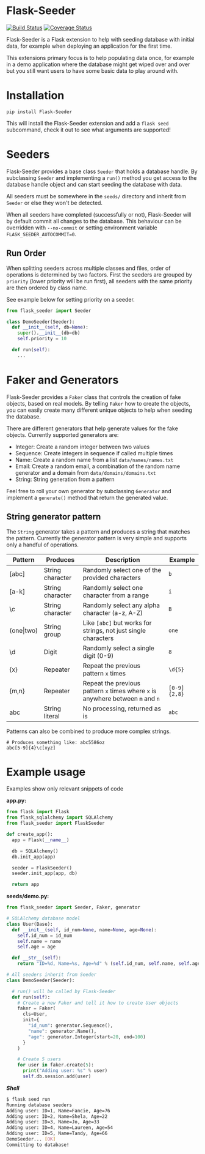 # Flask-Seeder
[![Build Status](https://travis-ci.org/diddi-/flask-seeder.svg?branch=master)](https://travis-ci.org/diddi-/flask-seeder)
[![Coverage Status](https://coveralls.io/repos/github/diddi-/flask-seeder/badge.svg?branch=master)](https://coveralls.io/github/diddi-/flask-seeder?branch=master)

Flask-Seeder is a Flask extension to help with seeding database with initial data, for example when deploying an application for the first time.

This extensions primary focus is to help populating data once, for example in a demo application where the database might get wiped over and over but you still want users to have some basic data to play around with.


# Installation

```
pip install Flask-Seeder
```
This will install the Flask-Seeder extension and add a `flask seed` subcommand, check it out to see what arguments are supported!

# Seeders
Flask-Seeder provides a base class `Seeder` that holds a database handle.
By subclassing `Seeder` and implementing a `run()` method you get access to the database handle object and can start seeding the database with data.

All seeders must be somewhere in the `seeds/` directory and inherit from `Seeder` or else they won't be detected.

When all seeders have completed (successfully or not), Flask-Seeder will by default commit all changes to the database. This behaviour can be overridden with `--no-commit` or setting environment variable `FLASK_SEEDER_AUTOCOMMIT=0`.

## Run Order

When splitting seeders across multiple classes and files, order of operations is determined by two factors.
First the seeders are grouped by `priority` (lower priority will be run first), all seeders with the same priority
are then ordered by class name.

See example below for setting priority on a seeder.

```python
from flask_seeder import Seeder

class DemoSeeder(Seeder):
  def __init__(self, db=None):
    super().__init__(db=db)
    self.priority = 10

  def run(self):
    ...
```

# Faker and Generators
Flask-Seeder provides a `Faker` class that controls the creation of fake objects, based on real models. By telling `Faker` how to create the objects, you can easily create many different unique objects to help when seeding the database.

There are different generators that help generate values for the fake objects.
Currently supported generators are:

* Integer: Create a random integer between two values
* Sequence: Create integers in sequence if called multiple times
* Name: Create a random name from a list `data/names/names.txt`
* Email: Create a random email, a combination of the random name generator and a domain from `data/domains/domains.txt`
* String: String generation from a pattern

Feel free to roll your own generator by subclassing `Generator` and implement a `generate()` method that return the generated value.

## String generator pattern
The `String` generator takes a pattern and produces a string that matches the pattern.
Currently the generator pattern is very simple and supports only a handful of operations.

| Pattern | Produces | Description | Example |
| --| -- | -- | -- |
| [abc] | String character | Randomly select one of the provided characters | `b` |
| [a-k] | String character | Randomly select one character from a range | `i` |
| \c | String character | Randomly select any alpha character (a-z, A-Z) | `B` |
| (one\|two) | String group | Like `[abc]` but works for strings, not just single characters | `one` |
| \d | Digit | Randomly select a single digit (0-9) | `8` |
| {x} | Repeater | Repeat the previous pattern `x` times | `\d{5}` |
| {m,n} | Repeater | Repeat the previous pattern `x` times where `x` is anywhere between `m` and `n` | `[0-9]{2,8}` |
| abc | String literal | No processing, returned as is | `abc` |

Patterns can also be combined to produce more complex strings.
```
# Produces something like: abc5586oz
abc[5-9]{4}\c[xyz]
```

# Example usage
Examples show only relevant snippets of code

**app.py:**
```python
from flask import Flask
from flask_sqlalchemy import SQLAlchemy
from flask_seeder import FlaskSeeder

def create_app():
  app = Flask(__name__)

  db = SQLAlchemy()
  db.init_app(app)

  seeder = FlaskSeeder()
  seeder.init_app(app, db)

  return app
```

**seeds/demo.py:**
```python
from flask_seeder import Seeder, Faker, generator

# SQLAlchemy database model
class User(Base):
  def __init__(self, id_num=None, name=None, age=None):
    self.id_num = id_num
    self.name = name
    self.age = age

  def __str__(self):
    return "ID=%d, Name=%s, Age=%d" % (self.id_num, self.name, self.age)

# All seeders inherit from Seeder
class DemoSeeder(Seeder):

  # run() will be called by Flask-Seeder
  def run(self):
    # Create a new Faker and tell it how to create User objects
    faker = Faker(
      cls=User,
      init={
        "id_num": generator.Sequence(),
        "name": generator.Name(),
        "age": generator.Integer(start=20, end=100)
      }
    )

    # Create 5 users
    for user in faker.create(5):
      print("Adding user: %s" % user)
      self.db.session.add(user)
```

***Shell***
```bash
$ flask seed run
Running database seeders
Adding user: ID=1, Name=Fancie, Age=76
Adding user: ID=2, Name=Shela, Age=22
Adding user: ID=3, Name=Jo, Age=33
Adding user: ID=4, Name=Laureen, Age=54
Adding user: ID=5, Name=Tandy, Age=66
DemoSeeder... [OK]
Committing to database!
```
